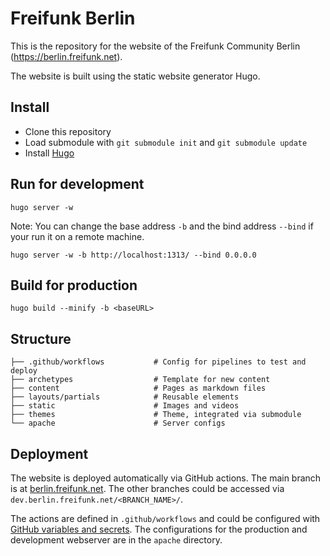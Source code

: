 # Freifunk Berlin

This is the repository for the website of the Freifunk Community Berlin (https://berlin.freifunk.net).

The website is built using the static website generator Hugo.

## Install

- Clone this repository
- Load submodule with `git submodule init` and `git submodule update`
- Install [Hugo](https://gohugo.io/installation/)

## Run for development

```console
hugo server -w
```

Note: You can change the base address `-b` and the bind address `--bind` if your run it on a remote machine.

```console
hugo server -w -b http://localhost:1313/ --bind 0.0.0.0
```

## Build for production

```console
hugo build --minify -b <baseURL>
```

## Structure

```text
├── .github/workflows           # Config for pipelines to test and deploy
├── archetypes                  # Template for new content
├── content                     # Pages as markdown files
├── layouts/partials            # Reusable elements
├── static                      # Images and videos
├── themes                      # Theme, integrated via submodule
└── apache                      # Server configs
```

## Deployment

The website is deployed automatically via GitHub actions. The main branch is at [berlin.freifunk.net](https://berlin.freifunk.net). The other branches could be accessed via `dev.berlin.freifunk.net/<BRANCH_NAME>/`.

The actions are defined in `.github/workflows` and could be configured with [GitHub variables and secrets](https://github.com/freifunk-berlin/berlin.freifunk.net/settings/secrets/actions). The configurations for the production and development webserver are in the `apache` directory.
